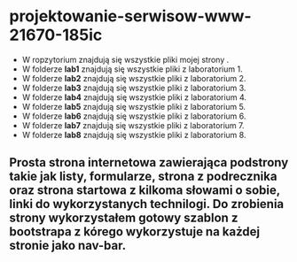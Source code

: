  # projektowanie-serwisow-www-21670-185ic
 - W ropzytorium znajdują się wszystkie pliki mojej strony .
 - W folderze **lab1** znajdują się wszystkie pliki z laboratorium 1.
 - W folderze **lab2** znajdują się wszystkie pliki z laboratorium 2.
 - W folderze **lab3** znajdują się wszystkie pliki z laboratorium 3.
 - W folderze **lab4** znajdują się wszystkie pliki z laboratorium 4.
 - W folderze **lab5** znajdują się wszystkie pliki z laboratorium 5.
 - W folderze **lab6** znajdują się wszystkie pliki z laboratorium 6.
 - W folderze **lab7** znajdują się wszystkie pliki z laboratorium 7.
 - W folderze **lab8** znajdują się wszystkie pliki z laboratorium 8.
 
<h2>Prosta strona internetowa zawierająca podstrony takie jak listy, formularze, strona z podrecznika oraz strona startowa z kilkoma słowami o sobie, linki do wykorzystanych technilogi. Do zrobienia strony wykorzystałem gotowy szablon z bootstrapa z kórego wykorzystuje na każdej stronie jako nav-bar.</h2>
